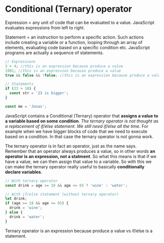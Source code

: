 # Conditional (Ternary) operator

Expression = any unit of code that can be evaluated to a value. JavaScript evaluates expressions from left to right.

Statement = an instruction to perform a specific action. Such actions include creating a variable or a function, looping through an array of elements, evaluating code based on a specific condition etc. JavaScript programs are actually a sequence of statements.

```js
// Expressions
3 + 4; //this is an expression because produce a value
1991; //this is an expression because produce a value
true && false && !false; //this is an expression because produce a value

// Statements
if (23 > 10) {
  const str = '23 is bigger';
}

const me = 'Jonas';
```

JavaScript contains a Conditional (Ternary) operator that **assigns a value to a variable based on some condition**. _The ternary operator is not thought as a replacement of if/else statement. We still need if/else all the time_. For example when we have bigger blocks of code that we need to execute based on a condition. In that case the ternary operator is not gonna work.

The ternary operator is in fact an operator, just as the name says. Remember that an operator always produces a value, so in other words **an operator is an expression, not a statment**. So what this means is that if we have a value, we can then assign that value to a variable. So with this we can make the ternary operator really useful to basically **conditionally declare variables**.

```js
// With ternary operator
const drink = age >= 18 && age <= 65 ? 'wine' : 'water';

// With if/else statement (without ternary operator)
let drink;
if (age >= 18 && age <= 65) {
  drink = 'wine';
} else {
  drink = 'water';
}
```

Ternary operator is an expression because produce a value vs if/else is a statement.

